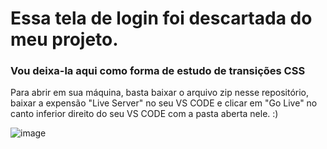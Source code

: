 ﻿# Essa tela de login foi descartada do meu projeto. 

 <h3>Vou deixa-la aqui como forma de estudo de transições CSS</h3>

 <p>Para abrir em sua máquina, basta baixar o arquivo zip nesse repositório, baixar a expensão "Live Server" no seu VS CODE e clicar em "Go Live" no canto inferior direito do seu VS CODE com a pasta aberta nele. :) </p>


 ![image](https://github.com/user-attachments/assets/e1278b2c-e75a-4a0b-81ed-b5c45caf31c0)
